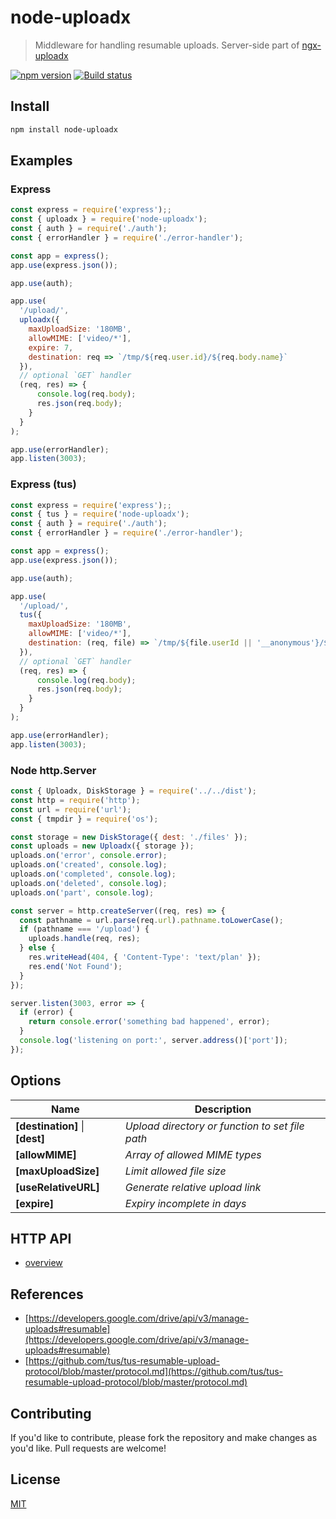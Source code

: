 # node-uploadx

> Middleware for handling resumable uploads.
> Server-side part of [ngx-uploadx](https://github.com/kukhariev/ngx-uploadx)

[![npm version][npm-image]][npm-url]
[![Build status][travis-image]][travis-url]

## Install

```sh
npm install node-uploadx
```

## Examples

### Express

```js
const express = require('express');;
const { uploadx } = require('node-uploadx');
const { auth } = require('./auth');
const { errorHandler } = require('./error-handler');

const app = express();
app.use(express.json());

app.use(auth);

app.use(
  '/upload/',
  uploadx({
    maxUploadSize: '180MB',
    allowMIME: ['video/*'],
    expire: 7,
    destination: req => `/tmp/${req.user.id}/${req.body.name}`
  }),
  // optional `GET` handler
  (req, res) => {
      console.log(req.body);
      res.json(req.body);
    }
  }
);

app.use(errorHandler);
app.listen(3003);
```

### Express (tus)

```js
const express = require('express');;
const { tus } = require('node-uploadx');
const { auth } = require('./auth');
const { errorHandler } = require('./error-handler');

const app = express();
app.use(express.json());

app.use(auth);

app.use(
  '/upload/',
  tus({
    maxUploadSize: '180MB',
    allowMIME: ['video/*'],
    destination: (req, file) => `/tmp/${file.userId || '__anonymous'}/${file.id}`
  }),
  // optional `GET` handler
  (req, res) => {
      console.log(req.body);
      res.json(req.body);
    }
  }
);

app.use(errorHandler);
app.listen(3003);
```

### Node http.Server

```js
const { Uploadx, DiskStorage } = require('../../dist');
const http = require('http');
const url = require('url');
const { tmpdir } = require('os');

const storage = new DiskStorage({ dest: './files' });
const uploads = new Uploadx({ storage });
uploads.on('error', console.error);
uploads.on('created', console.log);
uploads.on('completed', console.log);
uploads.on('deleted', console.log);
uploads.on('part', console.log);

const server = http.createServer((req, res) => {
  const pathname = url.parse(req.url).pathname.toLowerCase();
  if (pathname === '/upload') {
    uploads.handle(req, res);
  } else {
    res.writeHead(404, { 'Content-Type': 'text/plan' });
    res.end('Not Found');
  }
});

server.listen(3003, error => {
  if (error) {
    return console.error('something bad happened', error);
  }
  console.log('listening on port:', server.address()['port']);
});
```

## Options

| Name                            | Description                                     |
| ------------------------------- | ----------------------------------------------- |
| **[destination]** \| **[dest]** | _Upload directory or function to set file path_ |
| **[allowMIME]**                 | _Array of allowed MIME types_                   |
| **[maxUploadSize]**             | _Limit allowed file size_                       |
| **[useRelativeURL]**            | _Generate relative upload link_                 |
| **[expire]**                    | _Expiry incomplete in days_                     |

## HTTP API

- [overview](proto.md)

## References

- [https://developers.google.com/drive/api/v3/manage-uploads#resumable](https://developers.google.com/drive/api/v3/manage-uploads#resumable)
- [https://github.com/tus/tus-resumable-upload-protocol/blob/master/protocol.md](https://github.com/tus/tus-resumable-upload-protocol/blob/master/protocol.md)

## Contributing

If you'd like to contribute, please fork the repository and make changes as you'd like.
Pull requests are welcome!

## License

[MIT](LICENSE)

[npm-image]: https://img.shields.io/npm/v/node-uploadx.svg
[npm-url]: https://www.npmjs.com/package/node-uploadx
[travis-image]: https://img.shields.io/travis/kukhariev/node-uploadx/master.svg
[travis-url]: https://travis-ci.org/kukhariev/node-uploadx
